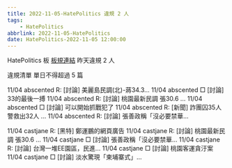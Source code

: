 ```yaml
---
title: 2022-11-05-HatePolitics 違規 2 人
tags:
    - HatePolitics
abbrlink: 2022-11-05-HatePolitics
date: HatePolitics-2022-11-05 12:00:00
---
```

HatePolitics 板 [板規連結](https://www.ptt.cc/bbs/HatePolitics/M.1617115262.A.D60.html)
昨天違規 2 人
<!-- more -->

違規清單
單日不得超過 5 篇

11/04 abscented R: [討論] 美麗島民調(北)-蔣34.3…
11/04 abscented □ [討論] 33的最後一搏
11/04 abscented R: [討論] 桃園最新民調 張30.6 …
11/04 abscented □ [討論] 可以開始抓戰犯了
11/04 abscented R: [新聞] 詐團囚35人警救出32人 …
11/04 abscented R: [討論] 張善政稱「沒必要禁華…

11/04 castjane R: [黑特]  鄭運鵬的網頁廣告
11/04 castjane R: [討論] 桃園最新民調 張30.6 …
11/04 castjane □ [討論] 張善政稱「沒必要禁華…
11/04 castjane R: [討論] 台灣一堆EE園區，民進…
11/04 castjane □ [討論] 桃園客運貪汙案
11/04 castjane □ [討論] 淡水驚現「柬埔寨式」…
